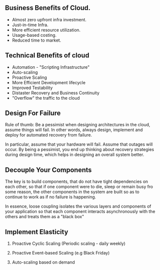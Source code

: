 ## Business Benefits of Cloud.

- Almost zero upfront infra investment.
- Just-in-time Infra.
- More efficient resource utilization.
- Usage-based costing.
- Reduced time to market.

## Technical Benefits of cloud

- Automation - "Scripting Infrastructure"
- Auto-scaling
- Proactive Scaling
- More Efficient Development lifecycle
- Improved Testability
- Distaster Recovery and Business Continuity
- "Overflow" the traffic to the cloud

## Design For Failure

Rule of thumb: Be a pessimist when designing architectures in the cloud, assume things will fail. In other words, always design, implement and deploy for automated recovery from failure.

In particular, assume that your hardware will fail. Assume that outages will occur. By being a pessimist, you end up thinking about recovery strategies during design time, which helps in designing an overall system better.

## Decouple Your Components

The key is to build components, that do not have tight dependencies on each other, so that if one component were to die, sleep or remain busy fro some reason, the other components in the system are built so as to continue to work as if no failure is happening.

In essence, loose coupling isolates the various layers and components of your application so that each component interacts asynchronously with the others and treats them as a "black box"

## Implement Elasticity

1.  Proactive Cyclic Scaling (Periodic scaling - daily weekly)

2.  Proactive Event-based Scaling (e.g Black Friday)

3.  Auto-scaling based on demand
